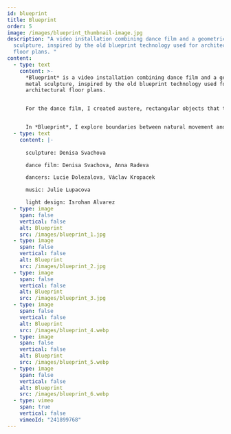 ```yaml
---
id: blueprint
title: Blueprint
order: 5
image: /images/blueprint_thumbnail-image.jpg
description: "A video installation combining dance film and a geometric metal
  sculpture, inspired by the old blueprint technology used for architectural
  floor plans. "
content:
  - type: text
    content: >-
      *Blueprint* is a video installation combining dance film and a geometric
      metal sculpture, inspired by the old blueprint technology used for
      architectural floor plans.


      For the dance film, I created austere, rectangular objects that the dancers were instructed to mirror. The movements gradually transformed, and through their actions, they not only responded to the sculptures but also, in turn, created new objects in the video. Dancers were given simple yet complex instructions to emphasize the limitations and imperfections of the human body.


      In *Blueprint*, I explore boundaries between natural movement and dance, and the nuances of how we define them. What differentiates a dancing step from walking? Where does the natural gesture end and the pose begin? Does it all depend on perspective? These questions were central to the creation of the video, which I presented as part of the *Observer’s Anamnesis* exhibition at the Colloredo-Mansfeld Palace and part of the *This Very Minute, Right Now, Today* exhibition at AMU Gallery both in Prague, Czech Republic in 2017.
  - type: text
    content: |-
      
      sculpture: Denisa Svachova

      dance film: Denisa Svachova, Anna Radeva

      dancers: Lucie Dolezalova, Václav Kropacek

      music: Julie Lupacova

      light design: Isrohan Alvarez
  - type: image
    span: false
    vertical: false
    alt: Blueprint
    src: /images/blueprint_1.jpg
  - type: image
    span: false
    vertical: false
    alt: Blueprint
    src: /images/blueprint_2.jpg
  - type: image
    span: false
    vertical: false
    alt: Blueprint
    src: /images/blueprint_3.jpg
  - type: image
    span: false
    vertical: false
    alt: Blueprint
    src: /images/blueprint_4.webp
  - type: image
    span: false
    vertical: false
    alt: Blueprint
    src: /images/blueprint_5.webp
  - type: image
    span: false
    vertical: false
    alt: Blueprint
    src: /images/blueprint_6.webp
  - type: vimeo
    span: true
    vertical: false
    vimeoId: "241899768"
---
```

